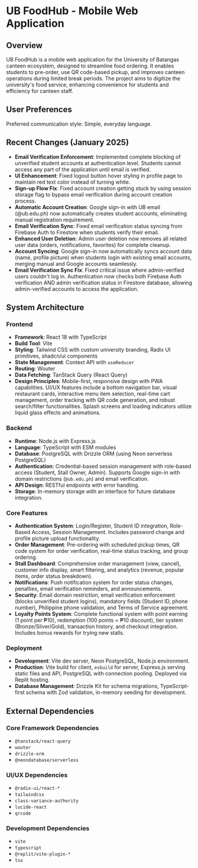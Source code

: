 # UB FoodHub - Mobile Web Application

## Overview
UB FoodHub is a mobile web application for the University of Batangas canteen ecosystem, designed to streamline food ordering. It enables students to pre-order, use QR code-based pickup, and improves canteen operations during limited break periods. The project aims to digitize the university's food service, enhancing convenience for students and efficiency for canteen staff.

## User Preferences
Preferred communication style: Simple, everyday language.

## Recent Changes (January 2025)
- **Email Verification Enforcement**: Implemented complete blocking of unverified student accounts at authentication level. Students cannot access any part of the application until email is verified.
- **UI Enhancement**: Fixed logout button hover styling in profile page to maintain red text color instead of turning white.
- **Sign-up Flow Fix**: Fixed account creation getting stuck by using session storage flag to bypass email verification during account creation process.
- **Automatic Account Creation**: Google sign-in with UB email (@ub.edu.ph) now automatically creates student accounts, eliminating manual registration requirement.
- **Email Verification Sync**: Fixed email verification status syncing from Firebase Auth to Firestore when students verify their email.
- **Enhanced User Deletion**: Admin user deletion now removes all related user data (orders, notifications, favorites) for complete cleanup.
- **Account Syncing**: Google sign-in now automatically syncs account data (name, profile picture) when students login with existing email accounts, merging manual and Google accounts seamlessly.
- **Email Verification Sync Fix**: Fixed critical issue where admin-verified users couldn't log in. Authentication now checks both Firebase Auth verification AND admin verification status in Firestore database, allowing admin-verified accounts to access the application.

## System Architecture

### Frontend
- **Framework**: React 18 with TypeScript
- **Build Tool**: Vite
- **Styling**: Tailwind CSS with custom university branding, Radix UI primitives, shadcn/ui components
- **State Management**: Context API with `useReducer`
- **Routing**: Wouter
- **Data Fetching**: TanStack Query (React Query)
- **Design Principles**: Mobile-first, responsive design with PWA capabilities. UI/UX features include a bottom navigation bar, visual restaurant cards, interactive menu item selection, real-time cart management, order tracking with QR code generation, and robust search/filter functionalities. Splash screens and loading indicators utilize liquid glass effects and animations.

### Backend
- **Runtime**: Node.js with Express.js
- **Language**: TypeScript with ESM modules
- **Database**: PostgreSQL with Drizzle ORM (using Neon serverless PostgreSQL)
- **Authentication**: Credential-based session management with role-based access (Student, Stall Owner, Admin). Supports Google sign-in with domain restrictions (`@ub.edu.ph`) and email verification.
- **API Design**: RESTful endpoints with error handling.
- **Storage**: In-memory storage with an interface for future database integration.

### Core Features
- **Authentication System**: Login/Register, Student ID integration, Role-Based Access, Session Management. Includes password change and profile picture upload functionality.
- **Order Management**: Pre-ordering with scheduled pickup times, QR code system for order verification, real-time status tracking, and group ordering.
- **Stall Dashboard**: Comprehensive order management (view, cancel), customer info display, smart filtering, and analytics (revenue, popular items, order status breakdown).
- **Notifications**: Push notification system for order status changes, penalties, email verification reminders, and announcements.
- **Security**: Email domain restriction, email verification enforcement (blocks unverified student logins), mandatory fields (Student ID, phone number), Philippine phone validation, and Terms of Service agreement.
- **Loyalty Points System**: Complete functional system with point earning (1 point per ₱10), redemption (100 points = ₱10 discount), tier system (Bronze/Silver/Gold), transaction history, and checkout integration. Includes bonus rewards for trying new stalls.

### Deployment
- **Development**: Vite dev server, Neon PostgreSQL, Node.js environment.
- **Production**: Vite build for client, `esbuild` for server, Express.js serving static files and API, PostgreSQL with connection pooling. Deployed via Replit hosting.
- **Database Management**: Drizzle Kit for schema migrations, TypeScript-first schema with Zod validation, in-memory seeding for development.

## External Dependencies

### Core Framework Dependencies
- `@tanstack/react-query`
- `wouter`
- `drizzle-orm`
- `@neondatabase/serverless`

### UI/UX Dependencies
- `@radix-ui/react-*`
- `tailwindcss`
- `class-variance-authority`
- `lucide-react`
- `qrcode`

### Development Dependencies
- `vite`
- `typescript`
- `@replit/vite-plugin-*`
- `tsx`
